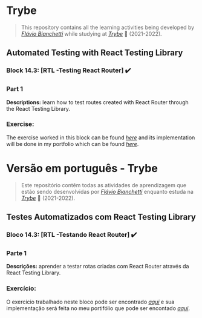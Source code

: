 # Trybe

> This repository contains all the learning activities being developed by _[Flávio Bianchetti](https://www.linkedin.com/in/flaviobianchetti/)_ while studying at _[Trybe](https://www.betrybe.com/)_ :rocket: (2021-2022).

## Automated Testing with React Testing Library


### Block 14.3: [RTL -Testing React Router] :heavy_check_mark:

### Part 1

**Descriptions:** learn how to test routes created with React Router through the React Testing Library.

### Exercise:

The exercise worked in this block can be found _[here](https://github.com/flavio-bianchetti/exercise-portfolio-web)_ and its implementation will be done in my portfolio which can be found _[here](https://flavio-bianchetti.github.io/)_.

# Versão em português - Trybe

> Este repositório contêm todas as atividades de aprendizagem que estão sendo desenvolvidas por  _[Flávio Bianchetti](https://www.linkedin.com/in/flaviobianchetti/)_ enquanto estuda na _[Trybe](https://www.betrybe.com/)_ :rocket: (2021-2022).

## Testes Automatizados com React Testing Library


### Bloco 14.3: [RTL -Testando React Router] :heavy_check_mark:

### Parte 1

**Descrições:** aprender a testar rotas criadas com React Router através da React Testing Library.

### Exercício:

O exercício trabalhado neste bloco pode ser encontrado _[aqui](https://github.com/flavio-bianchetti/exercise-portfolio-web)_ e sua implementação será feita no meu portifólio que pode ser encontado _[aqui](https://flavio-bianchetti.github.io/)_.